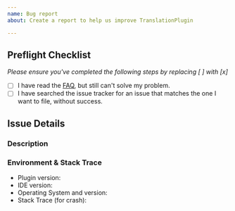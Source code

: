 ```yaml
---
name: Bug report
about: Create a report to help us improve TranslationPlugin

---
```


## Preflight Checklist
*Please ensure you've completed the following steps by replacing [ ] with [x]*

* [ ] I have read the [FAQ](https://github.com/YiiGuxing/TranslationPlugin#faq), but still can't solve my problem.
* [ ] I have searched the issue tracker for an issue that matches the one I want to file, without success.

## Issue Details

### Description
<!--
Please describe the problem in detail. Be sure to include:
  1. Steps to reproduce the problem.
  2. What happened.
  3. What you think the correct behavior should be.
  4. If applicable, add screenshots to help explain your problem.
-->

### Environment & Stack Trace
- Plugin version:
- IDE version:
- Operating System and version:
- Stack Trace (for crash):

<!-- Get the Environment & Stack Trace: http://yiiguxing.github.io/TranslationPlugin/start.html#faq-fb -->